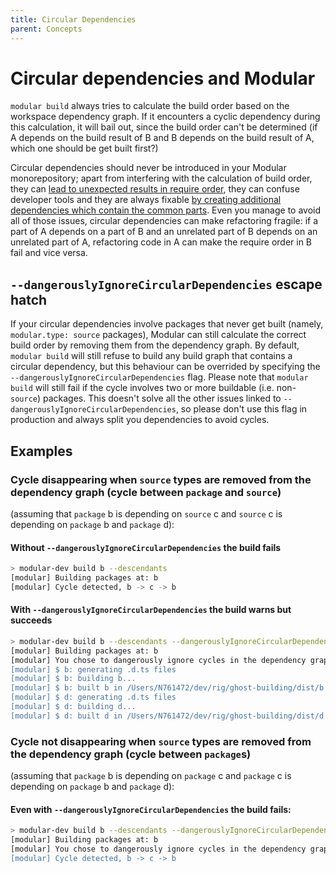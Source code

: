```yaml
---
title: Circular Dependencies
parent: Concepts
---
```


# Circular dependencies and Modular

`modular build` always tries to calculate the build order based on the workspace
dependency graph. If it encounters a cyclic dependency during this calculation,
it will bail out, since the build order can't be determined (if A depends on the
build result of B and B depends on the build result of A, which one should be
get built first?)

Circular dependencies should never be introduced in your Modular monorepository;
apart from interfering with the calculation of build order, they can
[lead to unexpected results in require order](https://nodejs.org/api/modules.html#cycles),
they can confuse developer tools and they are always fixable
[by creating additional dependencies which contain the common parts](https://nx.dev/recipes/other/resolve-circular-dependencies).
Even you manage to avoid all of those issues, circular dependencies can make
refactoring fragile: if a part of A depends on a part of B and an unrelated part
of B depends on an unrelated part of A, refactoring code in A can make the
require order in B fail and vice versa.

## `--dangerouslyIgnoreCircularDependencies` escape hatch

If your circular dependencies involve packages that never get built (namely,
`modular.type: source` packages), Modular can still calculate the correct build
order by removing them from the dependency graph. By default, `modular build`
will still refuse to build any build graph that contains a circular dependency,
but this behaviour can be overrided by specifying the
`--dangerouslyIgnoreCircularDependencies` flag. Please note that `modular build`
will still fail if the cycle involves two or more buildable (i.e. non-`source`)
packages. This doesn't solve all the other issues linked to
`--dangerouslyIgnoreCircularDependencies`, so please don't use this flag in
production and always split you dependencies to avoid cycles.

## Examples

### Cycle disappearing when `source` types are removed from the dependency graph (cycle between `package` and `source`)

(assuming that `package` b is depending on `source` c and `source` c is
depending on `package` b and `package` d):

#### Without `--dangerouslyIgnoreCircularDependencies` the build fails

```bash
> modular-dev build b --descendants
[modular] Building packages at: b
[modular] Cycle detected, b -> c -> b
```

#### With `--dangerouslyIgnoreCircularDependencies` the build warns but succeeds

```bash
> modular-dev build b --descendants --dangerouslyIgnoreCircularDependencies
[modular] Building packages at: b
[modular] You chose to dangerously ignore cycles in the dependency graph. Builds will still fail if a cycle is found involving two or more buildable packages. Please note that the use of this flag is not recommended. It's always possible to break a cyclic dependency by creating an additional dependency that contains the common code.
[modular] $ b: generating .d.ts files
[modular] $ b: building b...
[modular] $ b: built b in /Users/N761472/dev/rig/ghost-building/dist/b
[modular] $ d: generating .d.ts files
[modular] $ d: building d...
[modular] $ d: built d in /Users/N761472/dev/rig/ghost-building/dist/d
```

### Cycle not disappearing when `source` types are removed from the dependency graph (cycle between `package`s)

(assuming that `package` b is depending on `package` c and `package` c is
depending on `package` b and `package` d):

#### Even with `--dangerouslyIgnoreCircularDependencies` the build fails:

```bash
> modular-dev build b --descendants --dangerouslyIgnoreCircularDependencies
[modular] Building packages at: b
[modular] You chose to dangerously ignore cycles in the dependency graph. Builds will still fail if a cycle is found involving two or more buildable packages. Please note that the use of this flag is not recommended. It's always possible to break a cyclic dependency by creating an additional dependency that contains the common code.
[modular] Cycle detected, b -> c -> b
```
